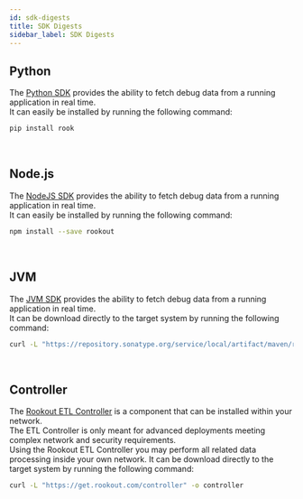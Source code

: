 ```yaml
---
id: sdk-digests
title: SDK Digests
sidebar_label: SDK Digests
---
```


<!--DOCUSAURUS_CODE_TABS-->
<!--Python-->
## Python

The [Python SDK](https://pypi.org/project/rook/) provides the ability to fetch debug data from a running application in real time.  
It can easily be installed by running the following command:
```bash
pip install rook
```

<br/>
<div id="python-digests"></div>

<!--Node.js-->
## Node.js

The [NodeJS SDK](https://www.npmjs.com/package/rookout) provides the ability to fetch debug data from a running application in real time.  
It can easily be installed by running the following command:
```bash
npm install --save rookout
```

<br/>
<div id="node-digests"></div>

<!--JVM-->
## JVM

The [JVM SDK](https://mvnrepository.com/artifact/com.rookout/rook/latest) provides the ability to fetch debug data from a running application in real time.  
It can be download directly to the target system by running the following command:
```bash
curl -L "https://repository.sonatype.org/service/local/artifact/maven/redirect?r=central-proxy&g=com.rookout&a=rook&v=LATEST" -o rook.jar
```

<br/>
<div id="java-digests"></div>

<!--Controller-->
## Controller

The [Rookout ETL Controller](agent-setup.md) is a component that can be installed within your network.  
The ETL Controller is only meant for advanced deployments meeting complex network and security requirements.  
Using the Rookout ETL Controller you may perform all related data processing inside your own network. 
It can be download directly to the target system by running the following command:
```bash
curl -L "https://get.rookout.com/controller" -o controller
```

<br/>
<div id="agent-digests"></div>

<!--END_DOCUSAURUS_CODE_TABS-->
